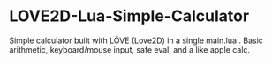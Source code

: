 # LOVE2D-Lua-Simple-Calculator
Simple calculator built with LÖVE (Love2D) in a single main.lua . Basic arithmetic, keyboard/mouse input, safe eval, and a like apple calc.
